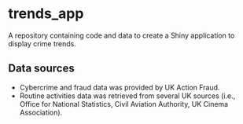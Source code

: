 # trends_app
A repository containing code and data to create a Shiny application to display crime trends.

## Data sources
* Cybercrime and fraud data was provided by UK Action Fraud.
* Routine activities data was retrieved from several UK sources (i.e., Office for National Statistics, Civil Aviation Authority, UK Cinema Association).
